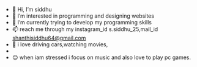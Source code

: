 - 👋 Hi, I’m siddhu
- 👀 I’m interested in programming and designing websites
- 🌱 I’m currently trying to develop my programming skills
- 📫  reach me through my instagram_id s.siddhu_25,mail_id shanthisiddhu64@gmail.com
- 🚗 i love driving cars,watching movies,
- 
- 😌 when iam stressed i focus on  music and also love to play pc games.

<!---
siddhu2529/siddhu2529 is a ✨ special ✨ repository because its `README.md` (this file) appears on your GitHub profile.
You can click the Preview link to take a look at your changes.
--->
